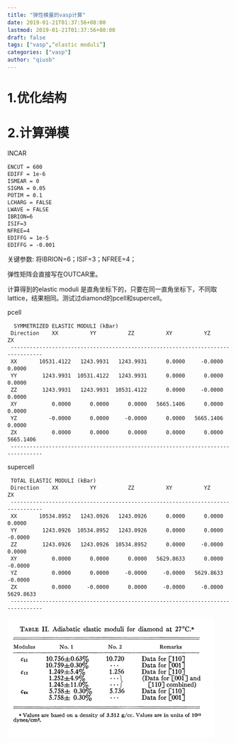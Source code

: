 ```yaml
---
title: "弹性模量的vasp计算"
date: 2019-01-21T01:37:56+08:00
lastmod: 2019-01-21T01:37:56+08:00
draft: false
tags: ["vasp",“elastic moduli”]
categories: ["vasp"]
author: "qiusb"
---
```


# 1.优化结构


# 2.计算弹模

INCAR
```
ENCUT = 600
EDIFF = 1e-6
ISMEAR = 0
SIGMA = 0.05
POTIM = 0.1
LCHARG = FALSE
LWAVE = FALSE
IBRION=6
ISIF=3
NFREE=4
EDIFFG = 1e-5
EDIFFG = -0.001
```
关键参数:  将IBRION=6；ISIF=3；NFREE=4；

弹性矩阵会直接写在OUTCAR里。


计算得到的elastic moduli 是直角坐标下的，只要在同一直角坐标下，不同取lattice，结果相同。测试过diamond的pcell和supercell。


pcell
```
  SYMMETRIZED ELASTIC MODULI (kBar)
 Direction    XX          YY          ZZ          XY          YZ          ZX
 --------------------------------------------------------------------------------
 XX       10531.4122   1243.9931   1243.9931      0.0000     -0.0000      0.0000
 YY        1243.9931  10531.4122   1243.9931      0.0000      0.0000      0.0000
 ZZ        1243.9931   1243.9931  10531.4122      0.0000     -0.0000      0.0000
 XY           0.0000      0.0000      0.0000   5665.1406      0.0000      0.0000
 YZ          -0.0000      0.0000     -0.0000      0.0000   5665.1406      0.0000
 ZX           0.0000      0.0000      0.0000      0.0000      0.0000   5665.1406
 --------------------------------------------------------------------------------
```


supercell
```
 TOTAL ELASTIC MODULI (kBar)
 Direction    XX          YY          ZZ          XY          YZ          ZX
 --------------------------------------------------------------------------------
 XX       10534.8952   1243.0926   1243.0926      0.0000      0.0000      0.0000
 YY        1243.0926  10534.8952   1243.0926      0.0000      0.0000     -0.0000
 ZZ        1243.0926   1243.0926  10534.8952      0.0000     -0.0000      0.0000
 XY           0.0000      0.0000      0.0000   5629.8633      0.0000     -0.0000
 YZ           0.0000      0.0000     -0.0000     -0.0000   5629.8633     -0.0000
 ZX           0.0000     -0.0000      0.0000     -0.0000     -0.0000   5629.8633
 --------------------------------------------------------------------------------
```
![img](https://raw.githubusercontent.com/shaobinqiu/My_blog/master/images/moduli_diamond.png "img")
